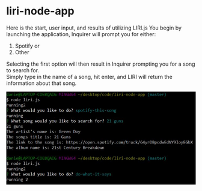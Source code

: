 # liri-node-app

Here is the start, user input, and results of utilizing LIRI.js
You begin by launching the application, Inquirer will prompt you for either:
1) Spotify or
2) Other

Selecting the first option will then result in Inquirer prompting you for a song to search for.  
Simply type in the name of a song, hit enter, and LIRI will return the information about that song.


![Image of LIRI](https://github.com/dancrump1/liri-node-app/blob/master/assets/liri.JPG)
